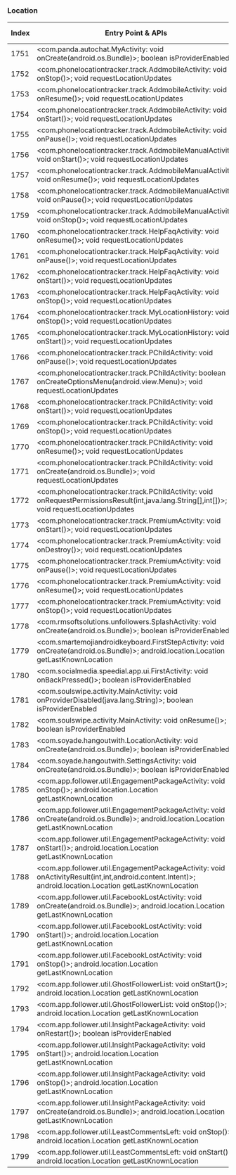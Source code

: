 ### Location
| Index | Entry Point & APIs | Screen shot | Resource id | Label |
| ------------- | ------------- | ------------- |-------------|-------------|
| 1751 | <com.panda.autochat.MyActivity: void onCreate(android.os.Bundle)>; boolean isProviderEnabled | ![](D:\COSMOS\output\py\Play_win8\Social\com.panda.autochat\com.panda.autochat.MyActivity.png) |  | |
| 1752 | <com.phonelocationtracker.track.AddmobileActivity: void onStop()>; void requestLocationUpdates | ![](D:\COSMOS\output\py\Play_win8\Social\com.phonelocationtracker.track\com.phonelocationtracker.track.AddmobileActivity.png) |  | |
| 1753 | <com.phonelocationtracker.track.AddmobileActivity: void onResume()>; void requestLocationUpdates | ![](D:\COSMOS\output\py\Play_win8\Social\com.phonelocationtracker.track\com.phonelocationtracker.track.AddmobileActivity.png) |  | |
| 1754 | <com.phonelocationtracker.track.AddmobileActivity: void onStart()>; void requestLocationUpdates | ![](D:\COSMOS\output\py\Play_win8\Social\com.phonelocationtracker.track\com.phonelocationtracker.track.AddmobileActivity.png) |  | |
| 1755 | <com.phonelocationtracker.track.AddmobileActivity: void onPause()>; void requestLocationUpdates | ![](D:\COSMOS\output\py\Play_win8\Social\com.phonelocationtracker.track\com.phonelocationtracker.track.AddmobileActivity.png) |  | |
| 1756 | <com.phonelocationtracker.track.AddmobileManualActivity: void onStart()>; void requestLocationUpdates | ![](D:\COSMOS\output\py\Play_win8\Social\com.phonelocationtracker.track\com.phonelocationtracker.track.AddmobileManualActivity.png) |  | |
| 1757 | <com.phonelocationtracker.track.AddmobileManualActivity: void onResume()>; void requestLocationUpdates | ![](D:\COSMOS\output\py\Play_win8\Social\com.phonelocationtracker.track\com.phonelocationtracker.track.AddmobileManualActivity.png) |  | |
| 1758 | <com.phonelocationtracker.track.AddmobileManualActivity: void onPause()>; void requestLocationUpdates | ![](D:\COSMOS\output\py\Play_win8\Social\com.phonelocationtracker.track\com.phonelocationtracker.track.AddmobileManualActivity.png) |  | |
| 1759 | <com.phonelocationtracker.track.AddmobileManualActivity: void onStop()>; void requestLocationUpdates | ![](D:\COSMOS\output\py\Play_win8\Social\com.phonelocationtracker.track\com.phonelocationtracker.track.AddmobileManualActivity.png) |  | |
| 1760 | <com.phonelocationtracker.track.HelpFaqActivity: void onResume()>; void requestLocationUpdates | ![](D:\COSMOS\output\py\Play_win8\Social\com.phonelocationtracker.track\com.phonelocationtracker.track.HelpFaqActivity.png) |  | |
| 1761 | <com.phonelocationtracker.track.HelpFaqActivity: void onPause()>; void requestLocationUpdates | ![](D:\COSMOS\output\py\Play_win8\Social\com.phonelocationtracker.track\com.phonelocationtracker.track.HelpFaqActivity.png) |  | |
| 1762 | <com.phonelocationtracker.track.HelpFaqActivity: void onStart()>; void requestLocationUpdates | ![](D:\COSMOS\output\py\Play_win8\Social\com.phonelocationtracker.track\com.phonelocationtracker.track.HelpFaqActivity.png) |  | |
| 1763 | <com.phonelocationtracker.track.HelpFaqActivity: void onStop()>; void requestLocationUpdates | ![](D:\COSMOS\output\py\Play_win8\Social\com.phonelocationtracker.track\com.phonelocationtracker.track.HelpFaqActivity.png) |  | |
| 1764 | <com.phonelocationtracker.track.MyLocationHistory: void onStop()>; void requestLocationUpdates | ![](D:\COSMOS\output\py\Play_win8\Social\com.phonelocationtracker.track\com.phonelocationtracker.track.MyLocationHistory.png) |  | |
| 1765 | <com.phonelocationtracker.track.MyLocationHistory: void onStart()>; void requestLocationUpdates | ![](D:\COSMOS\output\py\Play_win8\Social\com.phonelocationtracker.track\com.phonelocationtracker.track.MyLocationHistory.png) |  | |
| 1766 | <com.phonelocationtracker.track.PChildActivity: void onPause()>; void requestLocationUpdates | ![](D:\COSMOS\output\py\Play_win8\Social\com.phonelocationtracker.track\com.phonelocationtracker.track.PChildActivity.png) |  | |
| 1767 | <com.phonelocationtracker.track.PChildActivity: boolean onCreateOptionsMenu(android.view.Menu)>; void requestLocationUpdates | ![](D:\COSMOS\output\py\Play_win8\Social\com.phonelocationtracker.track\com.phonelocationtracker.track.PChildActivity.png) |  | |
| 1768 | <com.phonelocationtracker.track.PChildActivity: void onStart()>; void requestLocationUpdates | ![](D:\COSMOS\output\py\Play_win8\Social\com.phonelocationtracker.track\com.phonelocationtracker.track.PChildActivity.png) |  | |
| 1769 | <com.phonelocationtracker.track.PChildActivity: void onStop()>; void requestLocationUpdates | ![](D:\COSMOS\output\py\Play_win8\Social\com.phonelocationtracker.track\com.phonelocationtracker.track.PChildActivity.png) |  | |
| 1770 | <com.phonelocationtracker.track.PChildActivity: void onResume()>; void requestLocationUpdates | ![](D:\COSMOS\output\py\Play_win8\Social\com.phonelocationtracker.track\com.phonelocationtracker.track.PChildActivity.png) |  | |
| 1771 | <com.phonelocationtracker.track.PChildActivity: void onCreate(android.os.Bundle)>; void requestLocationUpdates | ![](D:\COSMOS\output\py\Play_win8\Social\com.phonelocationtracker.track\com.phonelocationtracker.track.PChildActivity.png) |  | |
| 1772 | <com.phonelocationtracker.track.PChildActivity: void onRequestPermissionsResult(int,java.lang.String[],int[])>; void requestLocationUpdates | ![](D:\COSMOS\output\py\Play_win8\Social\com.phonelocationtracker.track\com.phonelocationtracker.track.PChildActivity.png) |  | |
| 1773 | <com.phonelocationtracker.track.PremiumActivity: void onStart()>; void requestLocationUpdates | ![](D:\COSMOS\output\py\Play_win8\Social\com.phonelocationtracker.track\com.phonelocationtracker.track.PremiumActivity.png) |  | |
| 1774 | <com.phonelocationtracker.track.PremiumActivity: void onDestroy()>; void requestLocationUpdates | ![](D:\COSMOS\output\py\Play_win8\Social\com.phonelocationtracker.track\com.phonelocationtracker.track.PremiumActivity.png) |  | |
| 1775 | <com.phonelocationtracker.track.PremiumActivity: void onPause()>; void requestLocationUpdates | ![](D:\COSMOS\output\py\Play_win8\Social\com.phonelocationtracker.track\com.phonelocationtracker.track.PremiumActivity.png) |  | |
| 1776 | <com.phonelocationtracker.track.PremiumActivity: void onResume()>; void requestLocationUpdates | ![](D:\COSMOS\output\py\Play_win8\Social\com.phonelocationtracker.track\com.phonelocationtracker.track.PremiumActivity.png) |  | |
| 1777 | <com.phonelocationtracker.track.PremiumActivity: void onStop()>; void requestLocationUpdates | ![](D:\COSMOS\output\py\Play_win8\Social\com.phonelocationtracker.track\com.phonelocationtracker.track.PremiumActivity.png) |  | |
| 1778 | <com.rmsoftsolutions.unfollowers.SplashActivity: void onCreate(android.os.Bundle)>; boolean isProviderEnabled | ![](D:\COSMOS\output\py\Play_win8\Social\com.rmsoftsolutions.unfollowers\com.rmsoftsolutions.unfollowers.SplashActivity.png) |  | |
| 1779 | <com.smartemojiandroidkeyboard.FirstStepActivity: void onCreate(android.os.Bundle)>; android.location.Location getLastKnownLocation | ![](D:\COSMOS\output\py\Play_win8\Social\com.smartemojiandroidkeyboard\com.smartemojiandroidkeyboard.FirstStepActivity.png) |  | |
| 1780 | <com.socialmedia.speedial.app.ui.FirstActivity: void onBackPressed()>; boolean isProviderEnabled | ![](D:\COSMOS\output\py\Play_win8\Social\com.socialmedia.speedial.app\com.socialmedia.speedial.app.ui.FirstActivity.png) |  | |
| 1781 | <com.soulswipe.activity.MainActivity: void onProviderDisabled(java.lang.String)>; boolean isProviderEnabled | ![](D:\COSMOS\output\py\Play_win8\Social\com.soulswipe\com.soulswipe.activity.MainActivity.png) |  | |
| 1782 | <com.soulswipe.activity.MainActivity: void onResume()>; boolean isProviderEnabled | ![](D:\COSMOS\output\py\Play_win8\Social\com.soulswipe\com.soulswipe.activity.MainActivity.png) |  | |
| 1783 | <com.soyade.hangoutwith.LocationActivity: void onCreate(android.os.Bundle)>; boolean isProviderEnabled | ![](D:\COSMOS\output\py\Play_win8\Social\com.soyade.hangoutwith\com.soyade.hangoutwith.LocationActivity.png) |  | |
| 1784 | <com.soyade.hangoutwith.SettingsActivity: void onCreate(android.os.Bundle)>; boolean isProviderEnabled | ![](D:\COSMOS\output\py\Play_win8\Social\com.soyade.hangoutwith\com.soyade.hangoutwith.SettingsActivity.png) |  | |
| 1785 | <com.app.follower.util.EngagementPackageActivity: void onStop()>; android.location.Location getLastKnownLocation | ![](D:\COSMOS\output\py\Play_win8\Social\com.tappple.followersplus\com.app.follower.util.EngagementPackageActivity.png) |  | |
| 1786 | <com.app.follower.util.EngagementPackageActivity: void onCreate(android.os.Bundle)>; android.location.Location getLastKnownLocation | ![](D:\COSMOS\output\py\Play_win8\Social\com.tappple.followersplus\com.app.follower.util.EngagementPackageActivity.png) |  | |
| 1787 | <com.app.follower.util.EngagementPackageActivity: void onStart()>; android.location.Location getLastKnownLocation | ![](D:\COSMOS\output\py\Play_win8\Social\com.tappple.followersplus\com.app.follower.util.EngagementPackageActivity.png) |  | |
| 1788 | <com.app.follower.util.EngagementPackageActivity: void onActivityResult(int,int,android.content.Intent)>; android.location.Location getLastKnownLocation | ![](D:\COSMOS\output\py\Play_win8\Social\com.tappple.followersplus\com.app.follower.util.EngagementPackageActivity.png) |  | |
| 1789 | <com.app.follower.util.FacebookLostActivity: void onCreate(android.os.Bundle)>; android.location.Location getLastKnownLocation | ![](D:\COSMOS\output\py\Play_win8\Social\com.tappple.followersplus\com.app.follower.util.FacebookLostActivity.png) |  | |
| 1790 | <com.app.follower.util.FacebookLostActivity: void onStart()>; android.location.Location getLastKnownLocation | ![](D:\COSMOS\output\py\Play_win8\Social\com.tappple.followersplus\com.app.follower.util.FacebookLostActivity.png) |  | |
| 1791 | <com.app.follower.util.FacebookLostActivity: void onStop()>; android.location.Location getLastKnownLocation | ![](D:\COSMOS\output\py\Play_win8\Social\com.tappple.followersplus\com.app.follower.util.FacebookLostActivity.png) |  | |
| 1792 | <com.app.follower.util.GhostFollowerList: void onStart()>; android.location.Location getLastKnownLocation | ![](D:\COSMOS\output\py\Play_win8\Social\com.tappple.followersplus\com.app.follower.util.GhostFollowerList.png) |  | |
| 1793 | <com.app.follower.util.GhostFollowerList: void onStop()>; android.location.Location getLastKnownLocation | ![](D:\COSMOS\output\py\Play_win8\Social\com.tappple.followersplus\com.app.follower.util.GhostFollowerList.png) |  | |
| 1794 | <com.app.follower.util.InsightPackageActivity: void onRestart()>; boolean isProviderEnabled | ![](D:\COSMOS\output\py\Play_win8\Social\com.tappple.followersplus\com.app.follower.util.InsightPackageActivity.png) |  | |
| 1795 | <com.app.follower.util.InsightPackageActivity: void onStart()>; android.location.Location getLastKnownLocation | ![](D:\COSMOS\output\py\Play_win8\Social\com.tappple.followersplus\com.app.follower.util.InsightPackageActivity.png) |  | |
| 1796 | <com.app.follower.util.InsightPackageActivity: void onStop()>; android.location.Location getLastKnownLocation | ![](D:\COSMOS\output\py\Play_win8\Social\com.tappple.followersplus\com.app.follower.util.InsightPackageActivity.png) |  | |
| 1797 | <com.app.follower.util.InsightPackageActivity: void onCreate(android.os.Bundle)>; android.location.Location getLastKnownLocation | ![](D:\COSMOS\output\py\Play_win8\Social\com.tappple.followersplus\com.app.follower.util.InsightPackageActivity.png) |  | |
| 1798 | <com.app.follower.util.LeastCommentsLeft: void onStop()>; android.location.Location getLastKnownLocation | ![](D:\COSMOS\output\py\Play_win8\Social\com.tappple.followersplus\com.app.follower.util.LeastCommentsLeft.png) |  | |
| 1799 | <com.app.follower.util.LeastCommentsLeft: void onStart()>; android.location.Location getLastKnownLocation | ![](D:\COSMOS\output\py\Play_win8\Social\com.tappple.followersplus\com.app.follower.util.LeastCommentsLeft.png) |  | |
